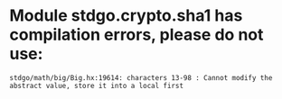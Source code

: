 # Module stdgo.crypto.sha1 has compilation errors, please do not use:
```
stdgo/math/big/Big.hx:19614: characters 13-98 : Cannot modify the abstract value, store it into a local first

```


